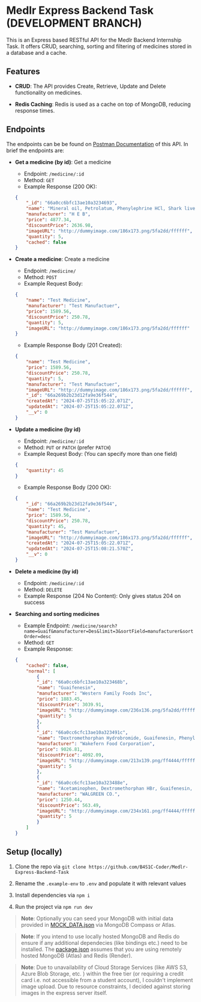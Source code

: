# Medlr Express Backend Task (DEVELOPMENT BRANCH)
This is an Express based RESTful API for the Medlr Backend Internship Task. It offers CRUD, searching, sorting and filtering of medicines stored in a database and a cache.

## Features
- **CRUD**: The API provides Create, Retrieve, Update and Delete functionality on medicines.

- **Redis Caching**: Redis is used as a cache on top of MongoDB, reducing response times.

## Endpoints
The endpoints can be be found on [Postman Documentation](https://documenter.getpostman.com/view/36439409/2sA3kYheTH) of this API. In brief the endpoints are:

- **Get a medicine (by id)**: Get a medicine
    - Endpoint: `/medicine/:id`
    - Method: `GET`
    - Example Response (200 OK):
    ```json
    {
        "_id": "66a0cc6bfc13ae10a3234693",
        "name": "Mineral oil, Petrolatum, Phenylephrine HCl, Shark liver oil",
        "manufacturer": "H E B",
        "price": 4877.34,
        "discountPrice": 2636.98,
        "imageURL": "http://dummyimage.com/186x173.png/5fa2dd/ffffff",
        "quantity": 5,
        "cached": false
    }
    ```

- **Create a medicine**: Create a medicine
    - Endpoint: `/medicine/`
    - Method: `POST`
    - Example Request Body:
    ```json
    {
        "name": "Test Medicine",
        "manufacturer": "Test Manufactuer",
        "price": 1589.56,
        "discountPrice": 250.78,
        "quantity": 5,
        "imageURL": "http://dummyimage.com/186x173.png/5fa2dd/ffffff"
    }
    ```
    - Example Response Body (201 Created):
    ```json
    {
        "name": "Test Medicine",
        "price": 1589.56,
        "discountPrice": 250.78,
        "quantity": 5,
        "manufacturer": "Test Manufactuer",
        "imageURL": "http://dummyimage.com/186x173.png/5fa2dd/ffffff",
        "_id": "66a269b2b23d12fa9e36f544",
        "createdAt": "2024-07-25T15:05:22.071Z",
        "updatedAt": "2024-07-25T15:05:22.071Z",
        "__v": 0
    }
    ```

- **Update a medicine (by id)**
    - Endpoint: `/medicine/:id`
    - Method: `PUT` or `PATCH` (prefer `PATCH`)
    - Example Request Body: (You can specify more than one field)
    ```json
    {
        "quantity": 45
    }
    ```
    - Example Response Body (200 OK):
    ```json
    {
        "_id": "66a269b2b23d12fa9e36f544",
        "name": "Test Medicine",
        "price": 1589.56,
        "discountPrice": 250.78,
        "quantity": 45,
        "manufacturer": "Test Manufactuer",
        "imageURL": "http://dummyimage.com/186x173.png/5fa2dd/ffffff",
        "createdAt": "2024-07-25T15:05:22.071Z",
        "updatedAt": "2024-07-25T15:08:21.570Z",
        "__v": 0
    }
    ```

- **Delete a medicine (by id)**
    - Endpoint: `/medicine/:id`
    - Method: `DELETE`
    - Example Response (204 No Content): Only gives status 204 on success

- **Searching and sorting medicines**
    - Example Endpoint: `/medicine/search?name=Guaif&manufacturer=Des&limit=3&sortField=manufacturer&sortOrder=desc`
    - Method: `GET`
    - Example Response:
    ```json
    {
        "cached": false,
        "normal": [
            {
            "_id": "66a0cc6bfc13ae10a323468b",
            "name": "Guaifenesin",
            "manufacturer": "Western Family Foods Inc",
            "price": 1883.45,
            "discountPrice": 3039.91,
            "imageURL": "http://dummyimage.com/236x136.png/5fa2dd/ffffff",
            "quantity": 5
            },
            {
            "_id": "66a0cc6cfc13ae10a323491c",
            "name": "Dextromethorphan Hydrobromide, Guaifenesin, Phenylephrine Hydrochloride",
            "manufacturer": "Wakefern Food Corporation",
            "price": 9026.81,
            "discountPrice": 4092.09,
            "imageURL": "http://dummyimage.com/213x139.png/ff4444/ffffff",
            "quantity": 5
            },
            {
            "_id": "66a0cc6cfc13ae10a323488e",
            "name": "Acetaminophen, Dextromethorphan HBr, Guaifenesin, Phenylephrine HCl",
            "manufacturer": "WALGREEN CO.",
            "price": 1250.44,
            "discountPrice": 563.49,
            "imageURL": "http://dummyimage.com/234x161.png/ff4444/ffffff",
            "quantity": 5
            }
        ]
    }
    ```

## Setup (locally)
1. Clone the repo via `git clone https://github.com/B4S1C-Coder/Medlr-Express-Backend-Task`

2. Rename the `.example-env` to `.env` and populate it with relevant values

3. Install dependencies via `npm i`

4. Run the project via `npm run dev`

>**Note**: Optionally you can seed your MongoDB with initial data provided in [MOCK_DATA.json](MOCK_DATA.json) via MongoDB Compass or Atlas.

>**Note**: If you intend to use locally hosted MongoDB and Redis do ensure if any additional dependecies (like bindings etc.) need to be installed. The [package.json](package.json) assumes that you are using remotely hosted MongoDB (Atlas) and Redis (Render).

>**Note**: Due to unavailability of Cloud Storage Services (like AWS S3, Azure Blob Storage, etc. ) within the free tier (or requiring a credit card i.e. not accessible from a student account), I couldn't implement image upload. Due to resource constraints, I decided against storing images in the express server itself.
